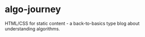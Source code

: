 # algo-journey

HTML/CSS for static content - a back-to-basics type blog about understanding algorithms.
